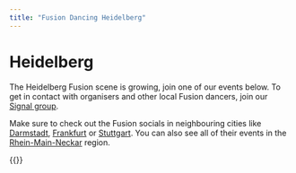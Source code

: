 ```yaml
---
title: "Fusion Dancing Heidelberg"
---
```


# Heidelberg

The Heidelberg Fusion scene is growing, join one of our events below.
To get in contact with organisers and other local Fusion dancers, join our [Signal group](https://signal.group/#CjQKIAzPq-Zo-6g-tLBmM63-TA5FQdA8jwTIN6XtOsE4eupqEhDygggHsA_PYqSZZ37xjX5E).

Make sure to check out the Fusion socials in neighbouring cities like [Darmstadt](/darmstadt), [Frankfurt](/frankfurt) or [Stuttgart](/stuttgart).
You can also see all of their events in the [Rhein-Main-Neckar](/rhein-main-neckar) region.

{{<localevents dataKey="heidelberg">}}
